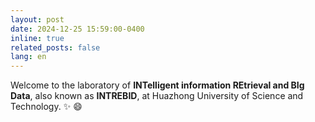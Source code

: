 ```yaml
---
layout: post
date: 2024-12-25 15:59:00-0400
inline: true
related_posts: false
lang: en
---
```



Welcome to the laboratory of <b>INTelligent information REtrieval and BIg Data</b>, also known as <b>INTREBID</b>, at Huazhong University of Science and Technology. :sparkles: :smile: